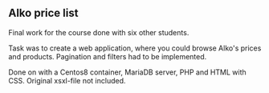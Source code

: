 ## Alko price list 
Final work for the course done with six other students.

Task was to create a web application, where you could browse Alko's prices and products. Pagination and filters had to be implemented. 

Done on with a Centos8 container, MariaDB server, PHP and HTML with CSS. Original xsxl-file not included.

